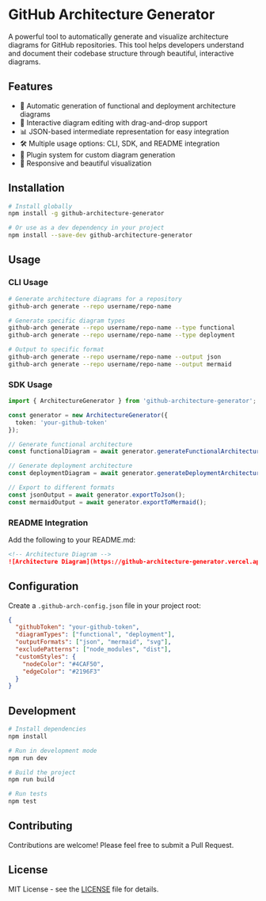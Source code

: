 # GitHub Architecture Generator

A powerful tool to automatically generate and visualize architecture diagrams for GitHub repositories. This tool helps developers understand and document their codebase structure through beautiful, interactive diagrams.

## Features

- 🎨 Automatic generation of functional and deployment architecture diagrams
- 🔄 Interactive diagram editing with drag-and-drop support
- 📊 JSON-based intermediate representation for easy integration
- 🛠 Multiple usage options: CLI, SDK, and README integration
- 🔌 Plugin system for custom diagram generation
- 📱 Responsive and beautiful visualization

## Installation

```bash
# Install globally
npm install -g github-architecture-generator

# Or use as a dev dependency in your project
npm install --save-dev github-architecture-generator
```

## Usage

### CLI Usage

```bash
# Generate architecture diagrams for a repository
github-arch generate --repo username/repo-name

# Generate specific diagram types
github-arch generate --repo username/repo-name --type functional
github-arch generate --repo username/repo-name --type deployment

# Output to specific format
github-arch generate --repo username/repo-name --output json
github-arch generate --repo username/repo-name --output mermaid
```

### SDK Usage

```typescript
import { ArchitectureGenerator } from 'github-architecture-generator';

const generator = new ArchitectureGenerator({
  token: 'your-github-token'
});

// Generate functional architecture
const functionalDiagram = await generator.generateFunctionalArchitecture('username/repo-name');

// Generate deployment architecture
const deploymentDiagram = await generator.generateDeploymentArchitecture('username/repo-name');

// Export to different formats
const jsonOutput = await generator.exportToJson();
const mermaidOutput = await generator.exportToMermaid();
```

### README Integration

Add the following to your README.md:

```markdown
<!-- Architecture Diagram -->
![Architecture Diagram](https://github-architecture-generator.vercel.app/api/diagram?repo=username/repo-name&type=functional)
```

## Configuration

Create a `.github-arch-config.json` file in your project root:

```json
{
  "githubToken": "your-github-token",
  "diagramTypes": ["functional", "deployment"],
  "outputFormats": ["json", "mermaid", "svg"],
  "excludePatterns": ["node_modules", "dist"],
  "customStyles": {
    "nodeColor": "#4CAF50",
    "edgeColor": "#2196F3"
  }
}
```

## Development

```bash
# Install dependencies
npm install

# Run in development mode
npm run dev

# Build the project
npm run build

# Run tests
npm test
```

## Contributing

Contributions are welcome! Please feel free to submit a Pull Request.

## License

MIT License - see the [LICENSE](LICENSE) file for details. 